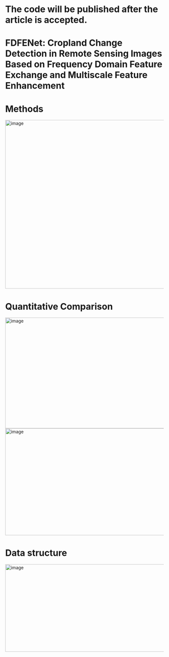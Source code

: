 # The code will be published after the article is accepted.  

# FDFENet: Cropland Change Detection in Remote Sensing Images Based on Frequency Domain Feature Exchange and Multiscale Feature Enhancement
# Methods
<img width="885" height="536" alt="image" src="https://github.com/user-attachments/assets/e6c92f9e-351a-4878-9f89-9106499b316b" />  

# Quantitative Comparison  

<img width="885" height="352" alt="image" src="https://github.com/user-attachments/assets/5de11478-317b-4b1b-a563-0551edacb943" />
<img width="885" height="340" alt="image" src="https://github.com/user-attachments/assets/7120b221-a3fb-493a-905a-b0e44e835acd" />  

# Data structure  

<img width="885" height="278" alt="image" src="https://github.com/user-attachments/assets/6668fe08-f1ac-478f-9e95-fe118bc80279" />

